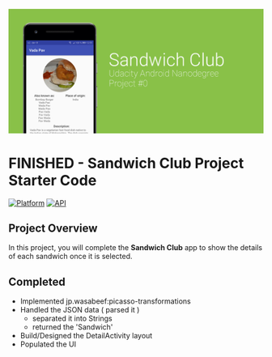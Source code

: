 ![Screenshot](sandwich_preview.png)

# FINISHED - Sandwich Club Project Starter Code
[![Platform](https://img.shields.io/badge/platform-android-green.svg)](http://developer.android.com/index.html)
[![API](https://img.shields.io/badge/API-16%2B-brightgreen.svg?style=flat)](https://android-arsenal.com/api?level=16)
<br>
## Project Overview
In this project, you will complete the **Sandwich Club** app to
show the details of each sandwich once it is selected.

## Completed
- Implemented jp.wasabeef:picasso-transformations
- Handled the JSON data ( parsed it )
  - separated it into Strings
  - returned the 'Sandwich'
- Build/Designed the DetailActivity layout
- Populated the UI
